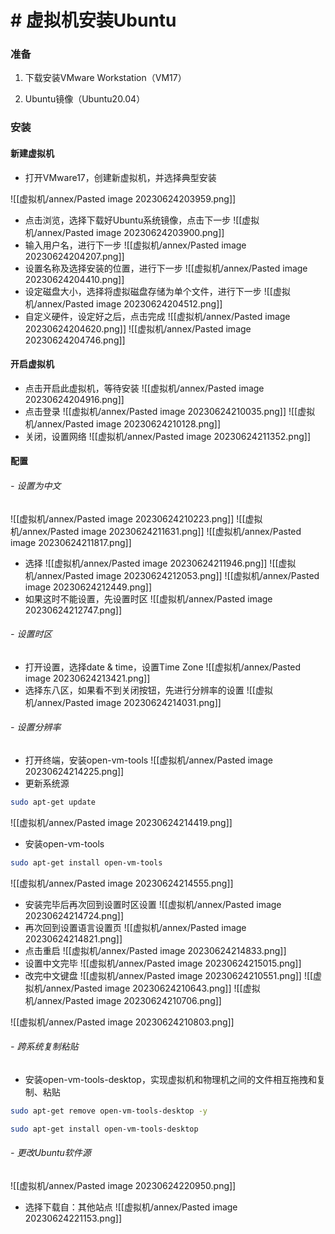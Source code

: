 # # 虚拟机安装Ubuntu

### 准备

1. 下载安装VMware Workstation（VM17）
    
2. Ubuntu镜像（Ubuntu20.04）
### 安装
#### 新建虚拟机
- 打开VMware17，创建新虚拟机，并选择典型安装

![[虚拟机/annex/Pasted image 20230624203959.png]]

- 点击浏览，选择下载好Ubuntu系统镜像，点击下一步
![[虚拟机/annex/Pasted image 20230624203900.png]]
- 输入用户名，进行下一步
![[虚拟机/annex/Pasted image 20230624204207.png]]
- 设置名称及选择安装的位置，进行下一步
![[虚拟机/annex/Pasted image 20230624204410.png]]
- 设定磁盘大小，选择将虚拟磁盘存储为单个文件，进行下一步
![[虚拟机/annex/Pasted image 20230624204512.png]]
- 自定义硬件，设定好之后，点击完成
![[虚拟机/annex/Pasted image 20230624204620.png]]
![[虚拟机/annex/Pasted image 20230624204746.png]]
#### 开启虚拟机
- 点击开启此虚拟机，等待安装
![[虚拟机/annex/Pasted image 20230624204916.png]]
- 点击登录
![[虚拟机/annex/Pasted image 20230624210035.png]]
![[虚拟机/annex/Pasted image 20230624210128.png]]
- 关闭，设置网络
![[虚拟机/annex/Pasted image 20230624211352.png]]
#### 配置
###### - 设置为中文
![[虚拟机/annex/Pasted image 20230624210223.png]]
![[虚拟机/annex/Pasted image 20230624211631.png]]
![[虚拟机/annex/Pasted image 20230624211817.png]]
- 选择
![[虚拟机/annex/Pasted image 20230624211946.png]]
![[虚拟机/annex/Pasted image 20230624212053.png]]
![[虚拟机/annex/Pasted image 20230624212449.png]]
- 如果这时不能设置，先设置时区
![[虚拟机/annex/Pasted image 20230624212747.png]]
###### - 设置时区
- 打开设置，选择date & time，设置Time Zone
![[虚拟机/annex/Pasted image 20230624213421.png]]
- 选择东八区，如果看不到关闭按钮，先进行分辨率的设置
![[虚拟机/annex/Pasted image 20230624214031.png]]
###### - 设置分辨率
- 打开终端，安装open-vm-tools
![[虚拟机/annex/Pasted image 20230624214225.png]]
- 更新系统源
```bash
sudo apt-get update
```
![[虚拟机/annex/Pasted image 20230624214419.png]]
- 安装open-vm-tools
```bash
sudo apt-get install open-vm-tools
```
![[虚拟机/annex/Pasted image 20230624214555.png]]
- 安装完毕后再次回到设置时区设置
![[虚拟机/annex/Pasted image 20230624214724.png]]
- 再次回到设置语言设置页
![[虚拟机/annex/Pasted image 20230624214821.png]]
- 点击重启
![[虚拟机/annex/Pasted image 20230624214833.png]]
- 设置中文完毕
![[虚拟机/annex/Pasted image 20230624215015.png]]
- 改完中文键盘
![[虚拟机/annex/Pasted image 20230624210551.png]]
![[虚拟机/annex/Pasted image 20230624210643.png]]
![[虚拟机/annex/Pasted image 20230624210706.png]]

![[虚拟机/annex/Pasted image 20230624210803.png]]
###### - 跨系统复制粘贴
- 安装open-vm-tools-desktop，实现虚拟机和物理机之间的文件相互拖拽和复制、粘贴
```bash
sudo apt-get remove open-vm-tools-desktop -y
```
```bash
sudo apt-get install open-vm-tools-desktop
```
###### -  更改Ubuntu软件源
![[虚拟机/annex/Pasted image 20230624220950.png]]
- 选择下载自：其他站点
![[虚拟机/annex/Pasted image 20230624221153.png]]